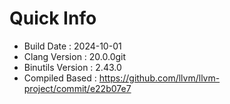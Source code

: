 # Quick Info
* Build Date : 2024-10-01
* Clang Version : 20.0.0git
* Binutils Version : 2.43.0
* Compiled Based : https://github.com/llvm/llvm-project/commit/e22b07e7
